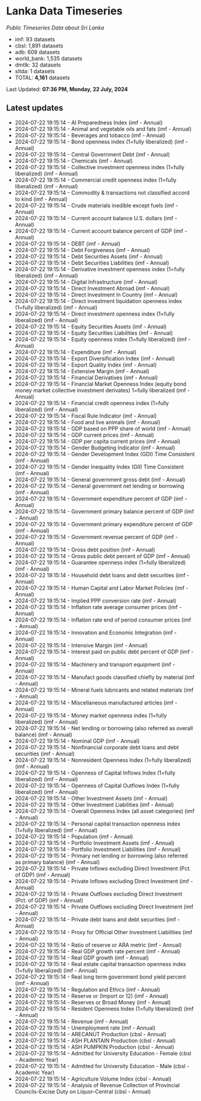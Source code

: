 # Lanka Data Timeseries
*Public Timeseries Data about Sri Lanka*

* imf: 93 datasets
* cbsl: 1,891 datasets
* adb: 609 datasets
* world_bank: 1,535 datasets
* dmtlk: 32 datasets
* sltda: 1 datasets
* TOTAL: **4,161** datasets

Last Updated: **07:36 PM, Monday, 22 July, 2024**

## Latest updates

* 2024-07-22 19:15:14 - AI Preparedness Index (imf - Annual)
* 2024-07-22 19:15:14 - Animal and vegetable oils and fats (imf - Annual)
* 2024-07-22 19:15:14 - Beverages and tobacco (imf - Annual)
* 2024-07-22 19:15:14 - Bond openness index (1=fully liberalized) (imf - Annual)
* 2024-07-22 19:15:14 - Central Government Debt (imf - Annual)
* 2024-07-22 19:15:14 - Chemicals (imf - Annual)
* 2024-07-22 19:15:14 - Collective investment openness index (1=fully liberalized) (imf - Annual)
* 2024-07-22 19:15:14 - Commercial credit openness index (1=fully liberalized) (imf - Annual)
* 2024-07-22 19:15:14 - Commodity & transactions not classified accord to kind (imf - Annual)
* 2024-07-22 19:15:14 - Crude materials inedible except fuels (imf - Annual)
* 2024-07-22 19:15:14 - Current account balance U.S. dollars (imf - Annual)
* 2024-07-22 19:15:14 - Current account balance percent of GDP (imf - Annual)
* 2024-07-22 19:15:14 - DEBT (imf - Annual)
* 2024-07-22 19:15:14 - Debt Forgiveness (imf - Annual)
* 2024-07-22 19:15:14 - Debt Securities Assets (imf - Annual)
* 2024-07-22 19:15:14 - Debt Securities Liabilities (imf - Annual)
* 2024-07-22 19:15:14 - Derivative investment openness index (1=fully liberalized) (imf - Annual)
* 2024-07-22 19:15:14 - Digital Infrastructure (imf - Annual)
* 2024-07-22 19:15:14 - Direct Investment Abroad (imf - Annual)
* 2024-07-22 19:15:14 - Direct Investment In Country (imf - Annual)
* 2024-07-22 19:15:14 - Direct investment liquidation openness index (1=fully liberalized) (imf - Annual)
* 2024-07-22 19:15:14 - Direct investment openness index (1=fully liberalized) (imf - Annual)
* 2024-07-22 19:15:14 - Equity Securities Assets (imf - Annual)
* 2024-07-22 19:15:14 - Equity Securities Liabilities (imf - Annual)
* 2024-07-22 19:15:14 - Equity openness index (1=fully liberalized) (imf - Annual)
* 2024-07-22 19:15:14 - Expenditure (imf - Annual)
* 2024-07-22 19:15:14 - Export Diversification Index (imf - Annual)
* 2024-07-22 19:15:14 - Export Quality Index (imf - Annual)
* 2024-07-22 19:15:14 - Extensive Margin (imf - Annual)
* 2024-07-22 19:15:14 - Financial Derivatives (imf - Annual)
* 2024-07-22 19:15:14 - Financial Market Openness Index (equity bond money market collective investment derivates) 1=fully liberalized (imf - Annual)
* 2024-07-22 19:15:14 - Financial credit openness index (1=fully liberalized) (imf - Annual)
* 2024-07-22 19:15:14 - Fiscal Rule Indicator (imf - Annual)
* 2024-07-22 19:15:14 - Food and live animals (imf - Annual)
* 2024-07-22 19:15:14 - GDP based on PPP share of world (imf - Annual)
* 2024-07-22 19:15:14 - GDP current prices (imf - Annual)
* 2024-07-22 19:15:14 - GDP per capita current prices (imf - Annual)
* 2024-07-22 19:15:14 - Gender Budgeting Indicator (imf - Annual)
* 2024-07-22 19:15:14 - Gender Development Index (GDI) Time Consistent (imf - Annual)
* 2024-07-22 19:15:14 - Gender Inequality Index (GII) Time Consistent (imf - Annual)
* 2024-07-22 19:15:14 - General government gross debt (imf - Annual)
* 2024-07-22 19:15:14 - General government net lending or borrowing (imf - Annual)
* 2024-07-22 19:15:14 - Government expenditure percent of GDP (imf - Annual)
* 2024-07-22 19:15:14 - Government primary balance percent of GDP (imf - Annual)
* 2024-07-22 19:15:14 - Government primary expenditure percent of GDP (imf - Annual)
* 2024-07-22 19:15:14 - Government revenue percent of GDP (imf - Annual)
* 2024-07-22 19:15:14 - Gross debt position (imf - Annual)
* 2024-07-22 19:15:14 - Gross public debt percent of GDP (imf - Annual)
* 2024-07-22 19:15:14 - Guarantee openness index (1=fully liberalized) (imf - Annual)
* 2024-07-22 19:15:14 - Household debt loans and debt securities (imf - Annual)
* 2024-07-22 19:15:14 - Human Capital and Labor Market Policies (imf - Annual)
* 2024-07-22 19:15:14 - Implied PPP conversion rate (imf - Annual)
* 2024-07-22 19:15:14 - Inflation rate average consumer prices (imf - Annual)
* 2024-07-22 19:15:14 - Inflation rate end of period consumer prices (imf - Annual)
* 2024-07-22 19:15:14 - Innovation and Economic Integration (imf - Annual)
* 2024-07-22 19:15:14 - Intensive Margin (imf - Annual)
* 2024-07-22 19:15:14 - Interest paid on public debt percent of GDP (imf - Annual)
* 2024-07-22 19:15:14 - Machinery and transport equipment (imf - Annual)
* 2024-07-22 19:15:14 - Manufact goods classified chiefly by material (imf - Annual)
* 2024-07-22 19:15:14 - Mineral fuels lubricants and related materials (imf - Annual)
* 2024-07-22 19:15:14 - Miscellaneous manufactured articles (imf - Annual)
* 2024-07-22 19:15:14 - Money market openness index (1=fully liberalized) (imf - Annual)
* 2024-07-22 19:15:14 - Net lending or borrowing (also referred as overall balance) (imf - Annual)
* 2024-07-22 19:15:14 - Nominal GDP (imf - Annual)
* 2024-07-22 19:15:14 - Nonfinancial corporate debt loans and debt securities (imf - Annual)
* 2024-07-22 19:15:14 - Nonresident Openness Index (1=fully liberalized) (imf - Annual)
* 2024-07-22 19:15:14 - Openness of Capital Inflows Index (1=fully liberalized) (imf - Annual)
* 2024-07-22 19:15:14 - Openness of Capital Outflows Index (1=fully liberalized) (imf - Annual)
* 2024-07-22 19:15:14 - Other Investment Assets (imf - Annual)
* 2024-07-22 19:15:14 - Other Investment Liabilities (imf - Annual)
* 2024-07-22 19:15:14 - Overall Openness Index (all asset categories) (imf - Annual)
* 2024-07-22 19:15:14 - Personal capital transaction openness index (1=fully liberalized) (imf - Annual)
* 2024-07-22 19:15:14 - Population (imf - Annual)
* 2024-07-22 19:15:14 - Portfolio Investment Assets (imf - Annual)
* 2024-07-22 19:15:14 - Portfolio Investment Liabilities (imf - Annual)
* 2024-07-22 19:15:14 - Primary net lending or borrowing (also referred as primary balance) (imf - Annual)
* 2024-07-22 19:15:14 - Private Inflows excluding Direct Investment (Pct. of GDP) (imf - Annual)
* 2024-07-22 19:15:14 - Private Inflows excluding Direct Investment (imf - Annual)
* 2024-07-22 19:15:14 - Private Outflows excluding Direct Investment (Pct. of GDP) (imf - Annual)
* 2024-07-22 19:15:14 - Private Outflows excluding Direct Investment (imf - Annual)
* 2024-07-22 19:15:14 - Private debt loans and debt securities (imf - Annual)
* 2024-07-22 19:15:14 - Proxy for Official Other Investment Liabilities (imf - Annual)
* 2024-07-22 19:15:14 - Ratio of reserve or ARA metric (imf - Annual)
* 2024-07-22 19:15:14 - Real GDP growth rate percent (imf - Annual)
* 2024-07-22 19:15:14 - Real GDP growth (imf - Annual)
* 2024-07-22 19:15:14 - Real estate capital transaction openness index (1=fully liberalized) (imf - Annual)
* 2024-07-22 19:15:14 - Real long term government bond yield percent (imf - Annual)
* 2024-07-22 19:15:14 - Regulation and Ethics (imf - Annual)
* 2024-07-22 19:15:14 - Reserve or (Import or 12) (imf - Annual)
* 2024-07-22 19:15:14 - Reserves or Broad Money (imf - Annual)
* 2024-07-22 19:15:14 - Resident Openness Index (1=fully liberalized) (imf - Annual)
* 2024-07-22 19:15:14 - Revenue (imf - Annual)
* 2024-07-22 19:15:14 - Unemployment rate (imf - Annual)
* 2024-07-22 19:15:14 - ARECANUT Production (cbsl - Annual)
* 2024-07-22 19:15:14 - ASH PLANTAIN Production (cbsl - Annual)
* 2024-07-22 19:15:14 - ASH PUMPKIN Production (cbsl - Annual)
* 2024-07-22 19:15:14 - Admitted for University Education - Female (cbsl - Academic Year)
* 2024-07-22 19:15:14 - Admitted for University Education - Male (cbsl - Academic Year)
* 2024-07-22 19:15:14 - Agriculture Volume Index (cbsl - Annual)
* 2024-07-22 19:15:14 - Analysis of Revenue Collection of Provincial Councils-Excise Duty on Liquor-Central (cbsl - Annual)
